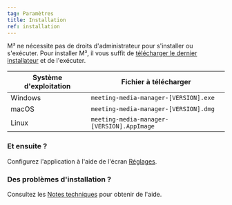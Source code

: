 ```yaml
---
tag: Paramètres
title: Installation
ref: installation
---
```


M³ ne nécessite pas de droits d'administrateur pour s'installer ou s'exécuter. Pour installer M³, il vous suffit de [télécharger le dernier installateur]({{site.github}}/releases/latest) et de l'exécuter.

| Système d'exploitation | Fichier à télécharger                      |
| ---------------------- | ------------------------------------------ |
| Windows                | `meeting-media-manager-[VERSION].exe`      |
| macOS                  | `meeting-media-manager-[VERSION].dmg`      |
| Linux                  | `meeting-media-manager-[VERSION].AppImage` |

### Et ensuite ?

Configurez l'application à l'aide de l'écran [Réglages]({{page.lang}}/#configuration).

### Des problèmes d'installation ?

Consultez les [Notes techniques]({{page.lang}}/#usage-notes) pour obtenir de l'aide.
